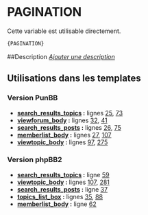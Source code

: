 # PAGINATION


Cette variable est utilisable directement.

```html
{PAGINATION}
```

##Description
[*Ajouter une description*](https://fa-tvars.appspot.com/var/PAGINATION)

## Utilisations dans les templates

### Version PunBB
* __[search_results_topics](../tpl/var/punbb/search_results_topics.md#readme) :__ lignes [25](../tpl/src/punbb/search_results_topics.tpl#L25), [73](../tpl/src/punbb/search_results_topics.tpl#L73)
* __[viewforum_body](../tpl/var/punbb/viewforum_body.md#readme) :__ lignes [32](../tpl/src/punbb/viewforum_body.tpl#L32), [41](../tpl/src/punbb/viewforum_body.tpl#L41)
* __[search_results_posts](../tpl/var/punbb/search_results_posts.md#readme) :__ lignes [26](../tpl/src/punbb/search_results_posts.tpl#L26), [75](../tpl/src/punbb/search_results_posts.tpl#L75)
* __[memberlist_body](../tpl/var/punbb/memberlist_body.md#readme) :__ lignes [27](../tpl/src/punbb/memberlist_body.tpl#L27), [107](../tpl/src/punbb/memberlist_body.tpl#L107)
* __[viewtopic_body](../tpl/var/punbb/viewtopic_body.md#readme) :__ lignes [97](../tpl/src/punbb/viewtopic_body.tpl#L97), [275](../tpl/src/punbb/viewtopic_body.tpl#L275)

### Version phpBB2
* __[search_results_topics](../tpl/var/subsilver/search_results_topics.md#readme) :__ ligne [59](../tpl/src/subsilver/search_results_topics.tpl#L59)
* __[viewtopic_body](../tpl/var/subsilver/viewtopic_body.md#readme) :__ lignes [107](../tpl/src/subsilver/viewtopic_body.tpl#L107), [281](../tpl/src/subsilver/viewtopic_body.tpl#L281)
* __[search_results_posts](../tpl/var/subsilver/search_results_posts.md#readme) :__ ligne [37](../tpl/src/subsilver/search_results_posts.tpl#L37)
* __[topics_list_box](../tpl/var/subsilver/topics_list_box.md#readme) :__ lignes [35](../tpl/src/subsilver/topics_list_box.tpl#L35), [88](../tpl/src/subsilver/topics_list_box.tpl#L88)
* __[memberlist_body](../tpl/var/subsilver/memberlist_body.md#readme) :__ ligne [62](../tpl/src/subsilver/memberlist_body.tpl#L62)